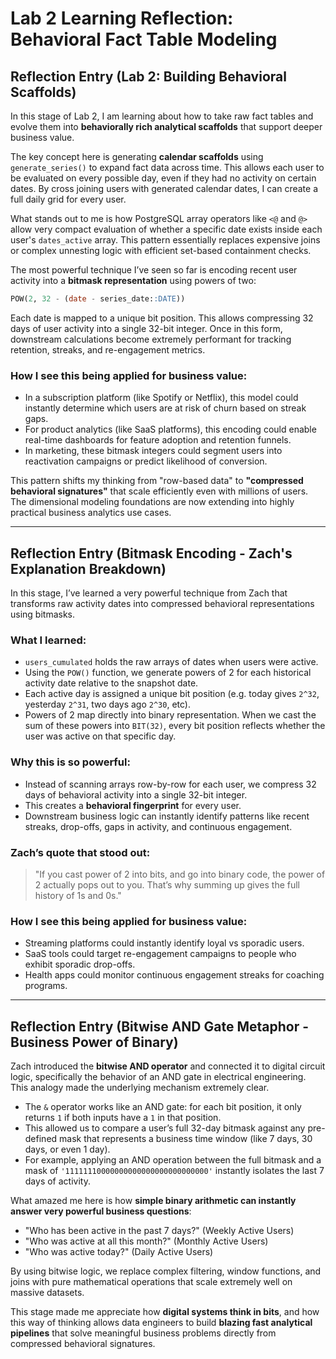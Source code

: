 # Lab 2 Learning Reflection: Behavioral Fact Table Modeling

## Reflection Entry (Lab 2: Building Behavioral Scaffolds)

In this stage of Lab 2, I am learning about how to take raw fact tables and evolve them into **behaviorally rich analytical scaffolds** that support deeper business value.

The key concept here is generating **calendar scaffolds** using `generate_series()` to expand fact data across time. This allows each user to be evaluated on every possible day, even if they had no activity on certain dates. By cross joining users with generated calendar dates, I can create a full daily grid for every user.

What stands out to me is how PostgreSQL array operators like `<@` and `@>` allow very compact evaluation of whether a specific date exists inside each user's `dates_active` array. This pattern essentially replaces expensive joins or complex unnesting logic with efficient set-based containment checks.

The most powerful technique I’ve seen so far is encoding recent user activity into a **bitmask representation** using powers of two:

```sql
POW(2, 32 - (date - series_date::DATE))
```

Each date is mapped to a unique bit position. This allows compressing 32 days of user activity into a single 32-bit integer. Once in this form, downstream calculations become extremely performant for tracking retention, streaks, and re-engagement metrics.

### How I see this being applied for business value:

- In a subscription platform (like Spotify or Netflix), this model could instantly determine which users are at risk of churn based on streak gaps.
- For product analytics (like SaaS platforms), this encoding could enable real-time dashboards for feature adoption and retention funnels.
- In marketing, these bitmask integers could segment users into reactivation campaigns or predict likelihood of conversion.

This pattern shifts my thinking from "row-based data" to **"compressed behavioral signatures"** that scale efficiently even with millions of users. The dimensional modeling foundations are now extending into highly practical business analytics use cases.

---

## Reflection Entry (Bitmask Encoding - Zach's Explanation Breakdown)

In this stage, I’ve learned a very powerful technique from Zach that transforms raw activity dates into compressed behavioral representations using bitmasks.

### What I learned:

- `users_cumulated` holds the raw arrays of dates when users were active.
- Using the `POW()` function, we generate powers of 2 for each historical activity date relative to the snapshot date.
- Each active day is assigned a unique bit position (e.g. today gives `2^32`, yesterday `2^31`, two days ago `2^30`, etc).
- Powers of 2 map directly into binary representation. When we cast the sum of these powers into `BIT(32)`, every bit position reflects whether the user was active on that specific day.

### Why this is so powerful:

- Instead of scanning arrays row-by-row for each user, we compress 32 days of behavioral activity into a single 32-bit integer.
- This creates a **behavioral fingerprint** for every user.
- Downstream business logic can instantly identify patterns like recent streaks, drop-offs, gaps in activity, and continuous engagement.

### Zach’s quote that stood out:

> "If you cast power of 2 into bits, and go into binary code, the power of 2 actually pops out to you. That’s why summing up gives the full history of 1s and 0s."

### How I see this being applied for business value:

- Streaming platforms could instantly identify loyal vs sporadic users.
- SaaS tools could target re-engagement campaigns to people who exhibit sporadic drop-offs.
- Health apps could monitor continuous engagement streaks for coaching programs.

---

## Reflection Entry (Bitwise AND Gate Metaphor - Business Power of Binary)

Zach introduced the **bitwise AND operator** and connected it to digital circuit logic, specifically the behavior of an AND gate in electrical engineering. This analogy made the underlying mechanism extremely clear.

- The `&` operator works like an AND gate: for each bit position, it only returns `1` if both inputs have a `1` in that position.
- This allowed us to compare a user’s full 32-day bitmask against any pre-defined mask that represents a business time window (like 7 days, 30 days, or even 1 day).
- For example, applying an AND operation between the full bitmask and a mask of `'11111110000000000000000000000000'` instantly isolates the last 7 days of activity.

What amazed me here is how **simple binary arithmetic can instantly answer very powerful business questions**:

- "Who has been active in the past 7 days?" (Weekly Active Users)
- "Who was active at all this month?" (Monthly Active Users)
- "Who was active today?" (Daily Active Users)

By using bitwise logic, we replace complex filtering, window functions, and joins with pure mathematical operations that scale extremely well on massive datasets.

This stage made me appreciate how **digital systems think in bits**, and how this way of thinking allows data engineers to build **blazing fast analytical pipelines** that solve meaningful business problems directly from compressed behavioral signatures.

